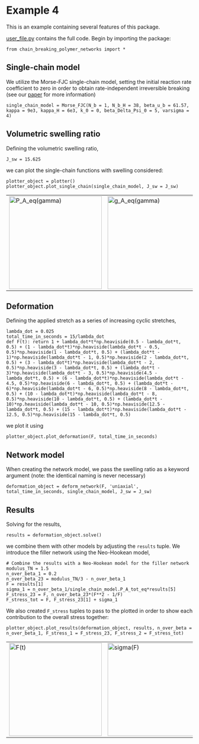# Example 4

This is an example containing several features of this package.

[user_file.py](user_file.py) contains the full code. Begin by importing the package:

	from chain_breaking_polymer_networks import *
	
## Single-chain model

We utilize the Morse-FJC single-chain model, setting the initial reaction rate coefficient to zero in order to obtain rate-independent irreversible breaking (see our [paper](https://arxiv.org/abs/2104.08866) for more information)

	single_chain_model = Morse_FJC(N_b = 1, N_b_H = 38, beta_u_b = 61.57, kappa = 9e3, kappa_H = 6e3, k_0 = 0, beta_Delta_Psi_0 = 5, varsigma = 4)

## Volumetric swelling ratio

Defining the volumetric swelling ratio,

	J_sw = 15.625

we can plot the single-chain functions with swelling considered:
	
	plotter_object = plotter()
	plotter_object.plot_single_chain(single_chain_model, J_sw = J_sw)

<table>
	<tr>
		<td> 
			<img src="https://github.com/mbuche/chain_breaking_polymer_networks/blob/main/examples/example_4/P_A_eq.png" alt="P_A_eq(gamma)" style="width: 250px;"/>
		</td>
		<td> 
			<img src="https://github.com/mbuche/chain_breaking_polymer_networks/blob/main/examples/example_4/g_A_eq.png" alt="g_A_eq(gamma)" style="width: 250px;"/>
		</td>
	</tr>
</table>

## Deformation

Defining the applied stretch as a series of increasing cyclic stretches,

	lambda_dot = 0.025
	total_time_in_seconds = 15/lambda_dot
	def F(t): return 1 + lambda_dot*t*np.heaviside(0.5 - lambda_dot*t, 0.5) + (1 - lambda_dot*t)*np.heaviside(lambda_dot*t - 0.5, 0.5)*np.heaviside(1 - lambda_dot*t, 0.5) + (lambda_dot*t - 1)*np.heaviside(lambda_dot*t - 1, 0.5)*np.heaviside(2 - lambda_dot*t, 0.5) + (3 - lambda_dot*t)*np.heaviside(lambda_dot*t - 2, 0.5)*np.heaviside(3 - lambda_dot*t, 0.5) + (lambda_dot*t - 3)*np.heaviside(lambda_dot*t - 3, 0.5)*np.heaviside(4.5 - lambda_dot*t, 0.5) + (6 - lambda_dot*t)*np.heaviside(lambda_dot*t - 4.5, 0.5)*np.heaviside(6 - lambda_dot*t, 0.5) + (lambda_dot*t - 6)*np.heaviside(lambda_dot*t - 6, 0.5)*np.heaviside(8 - lambda_dot*t, 0.5) + (10 - lambda_dot*t)*np.heaviside(lambda_dot*t - 8, 0.5)*np.heaviside(10 - lambda_dot*t, 0.5) + (lambda_dot*t - 10)*np.heaviside(lambda_dot*t - 10, 0.5)*np.heaviside(12.5 - lambda_dot*t, 0.5) + (15 - lambda_dot*t)*np.heaviside(lambda_dot*t - 12.5, 0.5)*np.heaviside(15 - lambda_dot*t, 0.5)

we plot it using

	plotter_object.plot_deformation(F, total_time_in_seconds)

## Network model

When creating the network model, we pass the swelling ratio as a keyword argument (note: the identical naming is never necessary)

	deformation_object = deform_network(F, 'uniaxial', total_time_in_seconds, single_chain_model, J_sw = J_sw)
	
## Results

Solving for the results,
	
	results = deformation_object.solve()

we combine them with other models by adjusting the `results` tuple. We introduce the filler network using the Neo-Hookean model,

	# Combine the results with a Neo-Hookean model for the filler network
	modulus_TN = 1.5
	n_over_beta_1 = 0.2
	n_over_beta_23 = modulus_TN/3 - n_over_beta_1
	F = results[1]
	sigma_1 = n_over_beta_1/single_chain_model.P_A_tot_eq*results[5]
	F_stress_23 = F, n_over_beta_23*(F**2 - 1/F)
	F_stress_tot = F, F_stress_23[1] + sigma_1

We also created `F_stress` tuples to pass to the plotted in order to show each contribution to the overall stress together:

	plotter_object.plot_results(deformation_object, results, n_over_beta = n_over_beta_1, F_stress_1 = F_stress_23, F_stress_2 = F_stress_tot)

<table>
	<tr>
		<td> 
			<img src="https://github.com/mbuche/chain_breaking_polymer_networks/blob/main/examples/example_4/F(t).png" alt="F(t)" style="width: 250px;"/>
		</td>
		<td> 
			<img src="https://github.com/mbuche/chain_breaking_polymer_networks/blob/main/examples/example_4/sigma(F).png" alt="sigma(F)" style="width: 250px;"/>
		</td>
	</tr>
</table>
